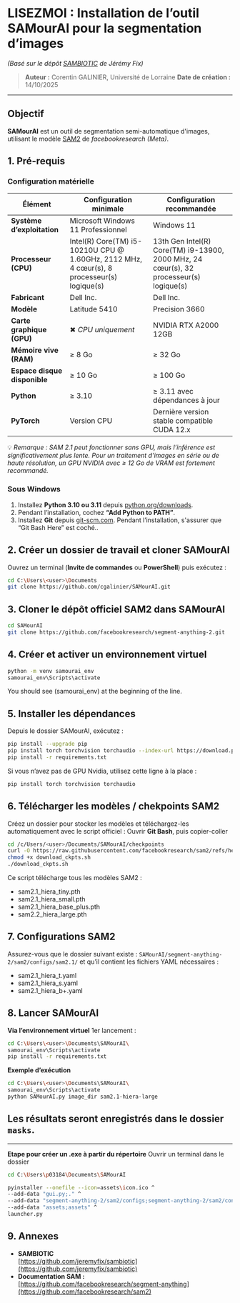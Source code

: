 
# LISEZMOI : Installation de l’outil **SAMourAI** pour la segmentation d’images
*(Basé sur le dépôt [SAMBIOTIC](https://github.com/jeremyfix/sambiotic) de Jérémy Fix)*

> **Auteur :** Corentin GALINIER, Université de Lorraine 
> **Date de création :** 14/10/2025
---

## Objectif
  **SAMourAI** est un outil de segmentation semi-automatique d'images, utilisant le modèle [SAM2](https://github.com/facebookresearch/sam2) de *facebookresearch (Meta)*.

## 1. Pré-requis

### Configuration matérielle

| Élément | Configuration minimale | Configuration recommandée |
|----------|------------------------|----------------------------|
| **Système d’exploitation** | Microsoft Windows 11 Professionnel | Windows 11 |
| **Processeur (CPU)** | Intel(R) Core(TM) i5-10210U CPU @ 1.60GHz, 2112 MHz, 4 cœur(s), 8 processeur(s) logique(s) | 13th Gen Intel(R) Core(TM) i9-13900, 2000 MHz, 24 cœur(s), 32 processeur(s) logique(s) |
| **Fabricant** | Dell Inc. | Dell Inc. |
| **Modèle**| Latitude 5410 | Precision 3660|
| **Carte graphique (GPU)** | ✖ *CPU uniquement* | NVIDIA RTX A2000 12GB |
| **Mémoire vive (RAM)** | ≥ 8 Go | ≥ 32 Go |
| **Espace disque disponible** | ≥ 10 Go | ≥ 100 Go |
| **Python** | ≥ 3.10 | ≥ 3.11 avec dépendances à jour |
| **PyTorch** | Version CPU | Dernière version stable compatible CUDA 12.x |

💡 *Remarque : SAM 2.1 peut fonctionner sans GPU, mais l’inférence est significativement plus lente. Pour un traitement d’images en série ou de haute résolution, un GPU NVIDIA avec ≥ 12 Go de VRAM est fortement recommandé.*

### Sous Windows
1. Installez **Python 3.10 ou 3.11** depuis [python.org/downloads](https://www.python.org/downloads/).
2. Pendant l’installation, cochez **“Add Python to PATH”**.
3. Installez **Git** depuis [git-scm.com](https://git-scm.com/downloads). Pendant l’installation, s'assurer que “Git Bash Here” est coché..

## 2. Créer un dossier de travail et cloner SAMourAI

Ouvrez un terminal (**Invite de commandes** ou **PowerShell**) puis exécutez :

```bash
cd C:\Users\<user>\Documents
git clone https://github.com/cgalinier/SAMourAI.git
```
## 3. Cloner le dépôt officiel SAM2 dans SAMourAI
```bash
cd SAMourAI
git clone https://github.com/facebookresearch/segment-anything-2.git
```

## 4. Créer et activer un environnement virtuel
```bash
python -m venv samourai_env
samourai_env\Scripts\activate
```
You should see (samourai_env) at the beginning of the line.

## 5. Installer les dépendances
Depuis le dossier SAMourAI, exécutez :
```bash
pip install --upgrade pip
pip install torch torchvision torchaudio --index-url https://download.pytorch.org/whl/cu121
pip install -r requirements.txt
```
Si vous n’avez pas de GPU Nvidia, utilisez cette ligne à la place :
```bash
pip install torch torchvision torchaudio
```

## 6. Télécharger les modèles / chekpoints SAM2

Créez un dossier pour stocker les modèles et téléchargez-les automatiquement avec le script officiel :
Ouvrir **Git Bash**, puis copier-coller
```bash
cd /c/Users/<user>/Documents/SAMourAI/checkpoints
curl -O https://raw.githubusercontent.com/facebookresearch/sam2/refs/heads/main/checkpoints/download_ckpts.sh
chmod +x download_ckpts.sh
./download_ckpts.sh
```
Ce script télécharge tous les modèles SAM2 :
- sam2.1_hiera_tiny.pth
- sam2.1_hiera_small.pth
- sam2.1_hiera_base_plus.pth
- sam2.2_hiera_large.pth

## 7. Configurations SAM2

Assurez-vous que le dossier suivant existe : `SAMourAI/segment-anything-2/sam2/configs/sam2.1/` et qu’il contient les fichiers YAML nécessaires :
- sam2.1_hiera_t.yaml
- sam2.1_hiera_s.yaml
- sam2.1_hiera_b+.yaml

## 8. Lancer SAMourAI  
**Via l’environnement virtuel**
1er lancement :
```bash
cd C:\Users\<user>\Documents\SAMourAI\
samourai_env\Scripts\activate
pip install -r requirements.txt
```
**Exemple d’exécution**
```bash
cd C:\Users\<user>\Documents\SAMourAI\
samourai_env\Scripts\activate
python SAMourAI.py image_dir sam2.1-hiera-large
```
Les résultats seront enregistrés dans le dossier `masks`.
---
---
**Etape pour créer un .exe à partir du répertoire**
Ouvrir un terminal dans le dossier
```bash
cd C:\Users\p03184\Documents\SAMourAI
```

```bash
pyinstaller --onefile --icon=assets\icon.ico ^
--add-data "gui.py;." ^
--add-data "segment-anything-2/sam2/configs;segment-anything-2/sam2/configs" ^
--add-data "assets;assets" ^
launcher.py
```










## 9. Annexes

- **SAMBIOTIC**  
  [https://github.com/jeremyfix/sambiotic](https://github.com/jeremyfix/sambiotic)  
- **Documentation SAM :**  
  [https://github.com/facebookresearch/segment-anything](https://github.com/facebookresearch/sam2)  
